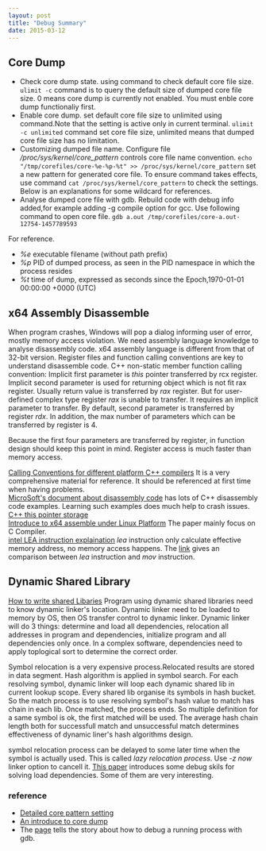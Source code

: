 ```yaml
---
layout: post
title: "Debug Summary" 
date: 2015-03-12
---
```


## Core Dump

- Check core dump state. using command to check default core file size. `ulimit -c` command is to query the default size of dumped core file size. 0 means core dump is currently not enabled. You must enble core dump functionaliy first.
- Enable core dump. set default core file size to unlimited using command.Note that the setting is active only in current terminal.
`ulimit -c unlimited` command set core file size, unlimited means that dumped core file size has no limitation.
- Customizing dumped file name. Configure file */proc/sys/kernel/core_pattern*  controls core file name convention.
`echo "/tmp/corefiles/core-%e-%p-%t" >> /proc/sys/kernel/core_pattern` set a new pattern for generated core file. To ensure command takes effects, use command `cat /proc/sys/kernel/core_pattern` to check the settings. Below is an explanations for some wildcard for references.   
- Analyse dumped core file with gdb. Rebuild code with debug info added,for example adding -g compile option for gcc. 
Use following command to open core file. `gdb a.out /tmp/corefiles/core-a.out-12754-1457789593`

For reference.  

+ *%e*  executable filename (without path prefix) 
+ *%p*  PID of dumped process, as seen in the PID namespace in which the process resides
+ *%t*  time of dump, expressed as seconds since the Epoch,1970-01-01 00:00:00 +0000 (UTC)

## x64 Assembly Disassemble

   When program crashes, Windows will pop a dialog informing user of error,
   mostly memory access violation. We need assembly language knowledge to 
   analyse disassembly code. x64 assembly language is different from that of  
   32-bit version. Register files and function calling conventions are key 
   to understand disassemble code. C++ non-static member function calling 
   convention: Implicit first parameter is *this* pointer transferred by 
   rcx register. Implicit second parameter is used for returning object 
   which is not fit rax register. Usually return value is transferred by 
   *rax* register. But for user-defined complex type register *rax* is unable 
   to transfer. It requires an implicit parameter to transfer. By default, 
   second parameter is transferred by register *rdx*. In addition, the max 
   number of parameters which can be transferred by register is 4.

   Because the first four parameters are transferred by register, in function 
   design should keep this point in mind. Register access is much faster than 
   memory access.

[Calling Conventions for different platform C++ compilers](http://www.agner.org/optimize/calling_conventions.pdf) It is a very
comprehensive material for reference. It should be referenced at first time when having problems.    
[MicroSoft's document about disassembly code](https://msdn.microsoft.com/en-us/library/windows/hardware/ff538083(v=vs.85).aspx) 
has lots of C++ disassembly code examples. Learning such examples 
does much help to crash issues.
[C++ this pointer storage](http://stackoverflow.com/questions/16585562/where-is-the-this-pointer-stored-in-computer-memory)     
[Introduce to x64 assemble under Linux Platform](https://cs.nyu.edu/courses/fall11/CSCI-GA.2130-001/x64-intro.pdf) The paper 
mainly focus on C Compiler.      
[intel LEA instruction explaination](https://courses.engr.illinois.edu/ece390/archive/spr2002/books/labmanual/inst-ref-lea.html) 
*lea* instruction only calculate effective memory address, no memory 
access happens.
The [link](http://stackoverflow.com/questions/1699748/what-is-the-difference-between-mov-and-lea) 
gives an comparison between *lea* instruction and *mov* instruction.



## Dynamic Shared Library

[How to write shared Libaries](https://www.akkadia.org/drepper/dsohowto.pdf) 
Program using dynamic shared libraries need to know dynamic linker's location. 
Dynamic linker need to be loaded to memory by OS, then OS transfer control to 
dynamic linker.     Dynamic linker will do 3 things: determine and load all 
dependencies, relocation all addresses in program and dependencies, initialize 
program and all dependencies only once.      In a complex software, dependencies 
need to apply toplogical sort to determine the correct order. 

Symbol relocation is a very expensive process.Relocated results are stored in data segment.
Hash algorithm is applied in symbol search. For each resolving symbol, dynamic 
linker will loop each dynamic shared lib in current lookup scope. Every shared lib 
organise its symbols in hash bucket. So the match process is to use resolving symbol's
hash value to match has chain in each lib. Once matched, the process ends. 
So multiple definition for a same symbol is ok, the first matched will be used. 
The average hash chain length both for successfull match and unsuccessful match 
determines effectiveness of dynamic liner's hash algorithms design.

symbol relocation process can be delayed to some later time when the symbol is 
actually used. This is called *lazy relocation process*. Use *-z now* linker 
option to cancell it.
[This paper](https://cseweb.ucsd.edu/~gbournou/CSE131/the_inside_story_on_shared_libraries_and_dynamic_loading.pdf)
introduces some debug skils for solving load dependencies. Some of them 
are very interesting.

### reference
- [Detailed core pattern setting](http://man7.org/linux/man-pages/man5/core.5.html) 
- [An introduce to core dump](http://www.cnblogs.com/hazir/p/linxu_core_dump.html)    
- The [page](http://dirac.org/linux/gdb/06-Debugging_A_Running_Process.php)
tells the story about how to debug a running process with gdb.



